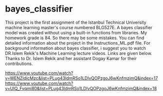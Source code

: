 # bayes_classifier
This project is the first assignment of the Istanbul Technical University machine learning master's course numbered BLG527E.
A bayes classifier model was created without using a built-in functions from libraries. My homework grade is 84. So there may be some mistakes. 
You can find detailed information about the project in the Instructions_ML.pdf file. 
For background information about bayes classifier, i suggest you to watch DR.Islem Rekik's Machine Learning lecture videos. Links are given below. 
Thanks to Dr. İslem Rekik and her assistant Dogay Kamar for their contributions.

https://www.youtube.com/watch?v=WENZIdjcMzc&list=PLug43ldmRSo1LDlvQOPzgoJ6wKnfmzimQ&index=17
https://www.youtube.com/watch?v=UIQ_Fvqmi80&list=PLug43ldmRSo1LDlvQOPzgoJ6wKnfmzimQ&index=18
